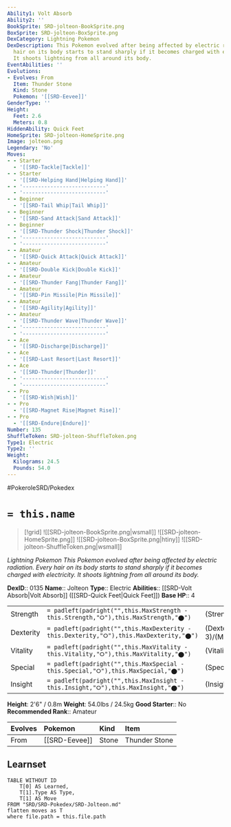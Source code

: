 ```yaml
---
Ability1: Volt Absorb
Ability2: ''
BookSprite: SRD-jolteon-BookSprite.png
BoxSprite: SRD-jolteon-BoxSprite.png
DexCategory: Lightning Pokemon
DexDescription: This Pokemon evolved after being affected by electric radiation. Every
  hair on its body starts to stand sharply if it becomes charged with electricity.
  It shoots lightning from all around its body.
EventAbilities: ''
Evolutions:
- Evolves: From
  Item: Thunder Stone
  Kind: Stone
  Pokemon: '[[SRD-Eevee]]'
GenderType: ''
Height:
  Feet: 2.6
  Meters: 0.8
HiddenAbility: Quick Feet
HomeSprite: SRD-jolteon-HomeSprite.png
Image: jolteon.png
Legendary: 'No'
Moves:
- - Starter
  - '[[SRD-Tackle|Tackle]]'
- - Starter
  - '[[SRD-Helping Hand|Helping Hand]]'
- - '---------------------------'
  - '---------------------------'
- - Beginner
  - '[[SRD-Tail Whip|Tail Whip]]'
- - Beginner
  - '[[SRD-Sand Attack|Sand Attack]]'
- - Beginner
  - '[[SRD-Thunder Shock|Thunder Shock]]'
- - '---------------------------'
  - '---------------------------'
- - Amateur
  - '[[SRD-Quick Attack|Quick Attack]]'
- - Amateur
  - '[[SRD-Double Kick|Double Kick]]'
- - Amateur
  - '[[SRD-Thunder Fang|Thunder Fang]]'
- - Amateur
  - '[[SRD-Pin Missile|Pin Missile]]'
- - Amateur
  - '[[SRD-Agility|Agility]]'
- - Amateur
  - '[[SRD-Thunder Wave|Thunder Wave]]'
- - '---------------------------'
  - '---------------------------'
- - Ace
  - '[[SRD-Discharge|Discharge]]'
- - Ace
  - '[[SRD-Last Resort|Last Resort]]'
- - Ace
  - '[[SRD-Thunder|Thunder]]'
- - '---------------------------'
  - '---------------------------'
- - Pro
  - '[[SRD-Wish|Wish]]'
- - Pro
  - '[[SRD-Magnet Rise|Magnet Rise]]'
- - Pro
  - '[[SRD-Endure|Endure]]'
Number: 135
ShuffleToken: SRD-jolteon-ShuffleToken.png
Type1: Electric
Type2: ''
Weight:
  Kilograms: 24.5
  Pounds: 54.0
---
```


#PokeroleSRD/Pokedex

# `= this.name`

> [!grid]
> ![[SRD-jolteon-BookSprite.png|wsmall]]
> ![[SRD-jolteon-HomeSprite.png]]
> ![[SRD-jolteon-BoxSprite.png|htiny]]
> ![[SRD-jolteon-ShuffleToken.png|wsmall]]


*Lightning Pokemon*
*This Pokemon evolved after being affected by electric radiation. Every hair on its body starts to stand sharply if it becomes charged with electricity. It shoots lightning from all around its body.*

**DexID**:: 0135
**Name**:: Jolteon
**Type**:: Electric
**Abilities**:: [[SRD-Volt Absorb|Volt Absorb]] ([[SRD-Quick Feet|Quick Feet]])
**Base HP**:: 4

|           |                                                                                        |                                          |
| --------- | -------------------------------------------------------------------------------------- | ---------------------------------------- |
| Strength  | `= padleft(padright("",this.MaxStrength - this.Strength,"⭘"),this.MaxStrength,"⬤")`    | (Strength::2)/(MaxStrength::4)   |
| Dexterity | `= padleft(padright("",this.MaxDexterity - this.Dexterity,"⭘"),this.MaxDexterity,"⬤")` | (Dexterity:: 3)/(MaxDexterity::7) |
| Vitality  | `= padleft(padright("",this.MaxVitality - this.Vitality,"⭘"),this.MaxVitality,"⬤")`    | (Vitality::2)/(MaxVitality::4)   |
| Special   | `= padleft(padright("",this.MaxSpecial - this.Special,"⭘"),this.MaxSpecial,"⬤")`       | (Special::3)/(MaxSpecial::6)     |
| Insight   | `= padleft(padright("",this.MaxInsight - this.Insight,"⭘"),this.MaxInsight,"⬤")`       | (Insight::3)/(MaxInsight::6)     |

**Height**: 2'6" / 0.8m
**Weight**: 54.0lbs / 24.5kg
**Good Starter**:: No
**Recommended Rank**:: Amateur

| Evolves   | Pokemon       | Kind   | Item          |
|:----------|:--------------|:-------|:--------------|
| From      | [[SRD-Eevee]] | Stone  | Thunder Stone |

## Learnset

```dataview
TABLE WITHOUT ID
    T[0] AS Learned,
    T[1].Type AS Type,
    T[1] AS Move
FROM "SRD/SRD-Pokedex/SRD-Jolteon.md"
flatten moves as T
where file.path = this.file.path
```
